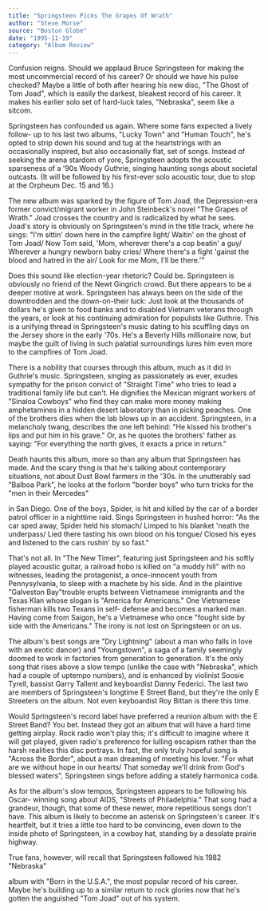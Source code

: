 ```yaml
---
title: "Springsteen Picks The Grapes Of Wrath"
author: "Steve Morse"
source: "Boston Globe"
date: "1995-11-19"
category: "Album Review"
---
```


Confusion reigns. Should we applaud Bruce Springsteen for making the most uncommercial record of his career? Or should we have his pulse checked? Maybe a little of both after hearing his new disc, "The Ghost of Tom Joad", which is easily the darkest, bleakest record of his career. It makes his earlier solo set of hard-luck tales, "Nebraska", seem like a sitcom.

Springsteen has confounded us again. Where some fans expected a lively follow- up to his last two albums, "Lucky Town" and "Human Touch", he's opted to strip down his sound and tug at the heartstrings with an occasionally inspired, but also occasionally flat, set of songs. Instead of seeking the arena stardom of yore, Springsteen adopts the acoustic sparseness of a '90s Woody Guthrie, singing haunting songs about societal outcasts. (It will be followed by his first-ever solo acoustic tour, due to stop at the Orpheum Dec. 15 and 16.)

The new album was sparked by the figure of Tom Joad, the Depression-era former convict/migrant worker in John Steinbeck's novel "The Grapes of Wrath." Joad crosses the country and is radicalized by what he sees. Joad's story is obviously on Springsteen's mind in the title track, where he sings: "I'm sittin' down here in the campfire light/ Waitin' on the ghost of Tom Joad/ Now Tom said, 'Mom, wherever there's a cop beatin' a guy/ Wherever a hungry newborn baby cries/ Where there's a fight 'gainst the blood and hatred in the air/ Look for me Mom, I'll be there.'"

Does this sound like election-year rhetoric? Could be. Springsteen is obviously no friend of the Newt Gingrich crowd. But there appears to be a deeper motive at work. Springsteen has always been on the side of the downtrodden and the down-on-their luck: Just look at the thousands of dollars he's given to food banks and to disabled Vietnam veterans through the years, or look at his continuing admiration for populists like Guthrie. This is a unifying thread in Springsteen's music dating to his scuffling days on the Jersey shore in the early '70s. He's a Beverly Hills millionaire now, but maybe the guilt of living in such palatial surroundings lures him even more to the campfires of Tom Joad.

There is a nobility that courses through this album, much as it did in Guthrie's music. Springsteen, singing as passionately as ever, exudes sympathy for the prison convict of "Straight Time" who tries to lead a traditional family life but can't. He dignifies the Mexican migrant workers of "Sinaloa Cowboys" who find they can make more money making amphetamines in a hidden desert laboratory than in picking peaches. One of the brothers dies when the lab blows up in an accident. Springsteen, in a melancholy twang, describes the one left behind: "He kissed his brother's lips and put him in his grave." Or, as he quotes the brothers' father as saying: "For everything the north gives, it exacts a price in return."

Death haunts this album, more so than any album that Springsteen has made. And the scary thing is that he's talking about contemporary situations, not about Dust Bowl farmers in the '30s. In the unutterably sad "Balboa Park", he looks at the forlorn "border boys" who turn tricks for the "men in their Mercedes"

in San Diego. One of the boys, Spider, is hit and killed by the car of a border patrol officer in a nighttime raid. Sings Springsteen in hushed horror: "As the car sped away, Spider held his stomach/ Limped to his blanket 'neath the underpass/ Lied there tasting his own blood on his tongue/ Closed his eyes and listened to the cars rushin' by so fast."

That's not all. In "The New Timer", featuring just Springsteen and his softly played acoustic guitar, a railroad hobo is killed on "a muddy hill" with no witnesses, leading the protagonist, a once-innocent youth from Pennysylvania, to sleep with a machete by his side. And in the plaintive "Galveston Bay"trouble erupts between Vietnamese immigrants and the Texas Klan whose slogan is "America for Americans." One Vietnamese fisherman kills two Texans in self- defense and becomes a marked man. Having come from Saigon, he's a Vietnamese who once "fought side by side with the Americans." The irony is not lost on Springsteen or on us.

The album's best songs are "Dry Lightning" (about a man who falls in love with an exotic dancer) and "Youngstown", a saga of a family seemingly doomed to work in factories from generation to generation. It's the only song that rises above a slow tempo (unlike the case with "Nebraska", which had a couple of uptempo numbers), and is enhanced by violinist Soosie Tyrell, bassist Garry Tallent and keyboardist Danny Federici. The last two are members of Springsteen's longtime E Street Band, but they're the only E Streeters on the album. Not even keyboardist Roy Bittan is there this time.

Would Springsteen's record label have preferred a reunion album with the E Street Band? You bet. Instead they got an album that will have a hard time getting airplay. Rock radio won't play this; it's difficult to imagine where it will get played, given radio's preference for lulling escapism rather than the harsh realities this disc portrays. In fact, the only truly hopeful song is "Across the Border", about a man dreaming of meeting his lover. "For what are we without hope in our hearts/ That someday we'll drink from God's blessed waters", Springsteen sings before adding a stately harmonica coda.

As for the album's slow tempos, Springsteen appears to be following his Oscar- winning song about AIDS, "Streets of Philadelphia." That song had a grandeur, though, that some of these newer, more repetitious songs don't have. This album is likely to become an asterisk on Springsteen's career. It's heartfelt, but it tries a little too hard to be convincing, even down to the inside photo of Springsteen, in a cowboy hat, standing by a desolate prairie highway.

True fans, however, will recall that Springsteen followed his 1982 "Nebraska"

album with "Born in the U.S.A.", the most popular record of his career. Maybe he's building up to a similar return to rock glories now that he's gotten the anguished "Tom Joad" out of his system.
